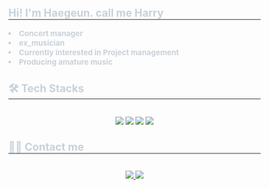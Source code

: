 <div style="text-align: left;"> 
    <h2 style="border-bottom: 1px solid #21262d; color: #c9d1d9;"> Hi! I'm Haegeun. call me Harry  </h2>  
    <div style="font-weight: 700; font-size: 15px; text-align: left; color: #c9d1d9;"> <li>Concert manager</li><li>ex_musician</li><li>Currently interested in Project management</li><li>Producing amature music </div> 
    </div>
    <div style="text-align: left;">
    <h2 style="border-bottom: 1px solid #21262d; color: #c9d1d9;"> 🛠️ Tech Stacks </h2> <br> 
    <div  align= "center"> <img src="https://img.shields.io/badge/Notion-000000?style=flat-square&logo=Notion&logoColor=white">
          <img src="https://img.shields.io/badge/Github-181717?style=flat-square&logo=Github&logoColor=white">
          <img src="https://img.shields.io/badge/Discord-5865F2?style=flat-square&logo=Discord&logoColor=white">
          <img src="https://img.shields.io/badge/Figma-F24E1E?style=flat-square&logo=Figma&logoColor=white">
          </div>
    </div>
    <div style="text-align: left;">
    <h2 style="border-bottom: 1px solid #21262d; color: #c9d1d9;"> 🧑‍💻 Contact me </h2> <br> 
    <div align= "center"> <a href=https://www.instagram.com/lukxs_harry/> <img src="https://img.shields.io/badge/Instagram-E4405F?style=flat-square&logo=Instagram&logoColor=white&link=https://www.instagram.com/lukxs_harry/"> </a>
         <a href=mailto:harryseo99@gmail.com> <img src="https://img.shields.io/badge/Gmail-EA4335?style=flat-square&logo=Gmail&logoColor=white&link=mailto:harryseo99@gmail.com"> </a>
          </div>  <br> 
    <div align= "center">  </div> 
    </div>
    
